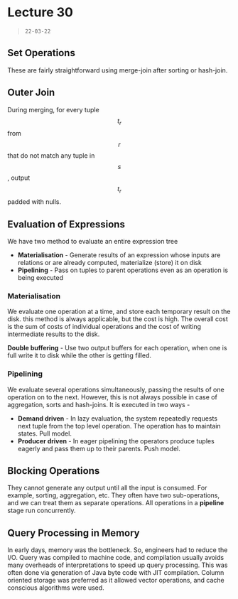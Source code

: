 # Lecture 30

> `22-03-22`

## Set Operations

These are fairly straightforward using merge-join after sorting or hash-join. 

## Outer Join

During merging, for every tuple $$t_r$$ from $$r$$ that do not match any tuple in $$s$$, output $$t_r$$ padded with nulls. 

## Evaluation of Expressions

We have two method to evaluate an entire expression tree

- **Materialisation** - Generate results of an expression whose inputs
  are relations or are already computed, materialize (store) it on disk
- **Pipelining** - Pass on tuples to parent operations even as an
  operation is being executed

### Materialisation

We evaluate one operation at a time, and store each temporary result on the disk. this method is always applicable, but the cost is high. The overall cost is the sum of costs of individual operations and the cost of writing intermediate results to the disk.

**Double buffering** - Use two output buffers for each operation, when one is full write it to disk while the other is getting filled. 

### Pipelining

We evaluate several operations simultaneously, passing the results of one operation on to the next. However, this is not always possible in case of aggregation, sorts and hash-joins. It is executed in two ways -

- **Demand driven** - In lazy evaluation, the system repeatedly requests next tuple from the top level operation. The operation has to maintain states. Pull model.
- **Producer driven** - In eager pipelining the operators produce tuples eagerly and pass them up to their parents. Push model.

## Blocking Operations

They cannot generate any output until all the input is consumed. For example, sorting, aggregation, etc. They often have two sub-operations, and we can treat them as separate operations. All operations in a **pipeline** stage run concurrently. 

## Query Processing in Memory

In early days, memory was the bottleneck. So, engineers had to reduce the I/O. Query was compiled to machine code, and compilation usually avoids many overheads of interpretations to speed up query processing. This was often done via generation of Java byte code with JIT compilation. Column oriented storage was preferred as it allowed vector operations, and cache conscious algorithms were used. 

